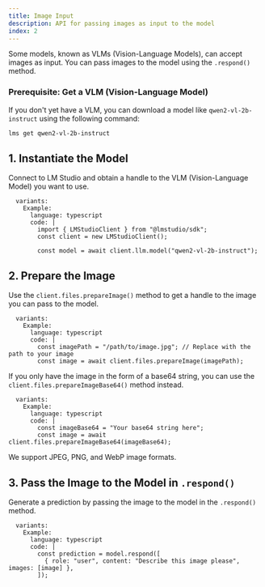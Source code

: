 ```yaml
---
title: Image Input
description: API for passing images as input to the model
index: 2
---
```


Some models, known as VLMs (Vision-Language Models), can accept images as input. You can pass images to the model using the `.respond()` method.

### Prerequisite: Get a VLM (Vision-Language Model)

If you don't yet have a VLM, you can download a model like `qwen2-vl-2b-instruct` using the following command:

```bash
lms get qwen2-vl-2b-instruct
```

## 1. Instantiate the Model

Connect to LM Studio and obtain a handle to the VLM (Vision-Language Model) you want to use.

```lms_code_snippet
  variants:
    Example:
      language: typescript
      code: |
        import { LMStudioClient } from "@lmstudio/sdk";
        const client = new LMStudioClient();

        const model = await client.llm.model("qwen2-vl-2b-instruct");
```

## 2. Prepare the Image

Use the `client.files.prepareImage()` method to get a handle to the image you can pass to the model.

```lms_code_snippet
  variants:
    Example:
      language: typescript
      code: |
        const imagePath = "/path/to/image.jpg"; // Replace with the path to your image
        const image = await client.files.prepareImage(imagePath);

```

If you only have the image in the form of a base64 string, you can use the `client.files.prepareImageBase64()` method instead.

```lms_code_snippet
  variants:
    Example:
      language: typescript
      code: |
        const imageBase64 = "Your base64 string here";
        const image = await client.files.prepareImageBase64(imageBase64);
```

We support JPEG, PNG, and WebP image formats.

## 3. Pass the Image to the Model in `.respond()`

Generate a prediction by passing the image to the model in the `.respond()` method.

```lms_code_snippet
  variants:
    Example:
      language: typescript
      code: |
        const prediction = model.respond([
          { role: "user", content: "Describe this image please", images: [image] },
        ]);
```
